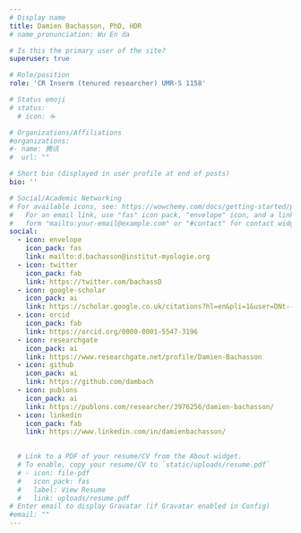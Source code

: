 ```yaml
---
# Display name
title: Damien Bachasson, PhD, HDR
# name_pronunciation: Wu En da

# Is this the primary user of the site?
superuser: true

# Role/position
role: 'CR Inserm (tenured researcher) UMR-S 1158'

# Status emoji
# status:
  # icon: ☕️

# Organizations/Affiliations
#organizations:
#- name: 腾讯
#  url: ""

# Short bio (displayed in user profile at end of posts)
bio: ''

# Social/Academic Networking
# For available icons, see: https://wowchemy.com/docs/getting-started/page-builder/#icons
#   For an email link, use "fas" icon pack, "envelope" icon, and a link in the
#   form "mailto:your-email@example.com" or "#contact" for contact widget.
social:
  - icon: envelope
    icon_pack: fas
    link: mailto:d.bachasson@institut-myologie.org
  - icon: twitter
    icon_pack: fab
    link: https://twitter.com/bachassD
  - icon: google-scholar
    icon_pack: ai
    link: https://scholar.google.co.uk/citations?hl=en&pli=1&user=DNt--nsAAAAJ
  - icon: orcid
    icon_pack: fab
    link: https://orcid.org/0000-0001-5547-3196
  - icon: researchgate
    icon_pack: ai
    link: https://www.researchgate.net/profile/Damien-Bachasson
  - icon: github
    icon_pack: ai
    link: https://github.com/dambach
  - icon: publons
    icon_pack: ai
    link: https://publons.com/researcher/3976256/damien-bachasson/
  - icon: linkedin
    icon_pack: fab
    link: https://www.linkedin.com/in/damienbachasson/

  
  # Link to a PDF of your resume/CV from the About widget.
  # To enable, copy your resume/CV to `static/uploads/resume.pdf`
  # - icon: file-pdf
  #   icon_pack: fas
  #   label: View Resume
  #   link: uploads/resume.pdf
# Enter email to display Gravatar (if Gravatar enabled in Config)
#email: ""
---
```

